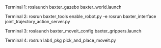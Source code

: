Terminal 1:
roslaunch baxter_gazebo baxter_world.launch

Terminal 2:
rosrun baxter_tools enable_robot.py -e
rosrun baxter_interface joint_trajectory_action_server.py

Terminal 3:
roslaunch baxter_moveit_config baxter_grippers.launch

Terminal 4:
rosrun lab4_pkg pick_and_place_moveit.py